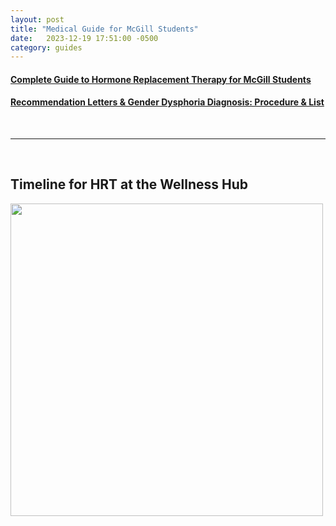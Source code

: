 ```yaml
---
layout: post
title: "Medical Guide for McGill Students"
date:   2023-12-19 17:51:00 -0500
category: guides
---
```




#### [Complete Guide to Hormone Replacement Therapy for McGill Students](https://docs.google.com/document/d/1Z0640BuOA4BcWed71w3FqYiCxIIXNpG68Tx26775TDk)

#### [Recommendation Letters & Gender Dysphoria Diagnosis: Procedure & List](https://docs.google.com/document/d/1QtC4NH0YoKTqmOydDV_89G4fNKE9Kdd_7XjrreP5vuA)

<br>

---

<br>


## Timeline for HRT at the Wellness Hub

<img src="{{ site.baseurl }}/assets/hrt_steps_infographic.png" width=500>

